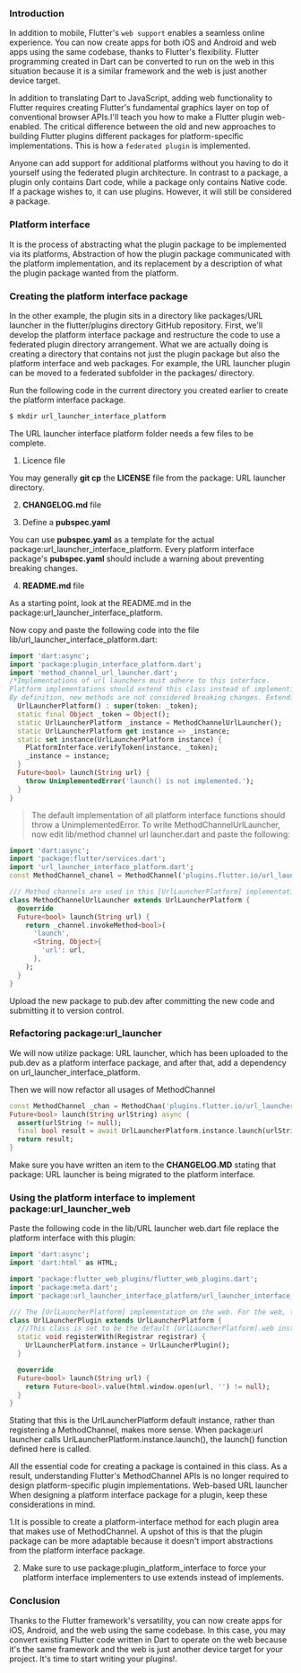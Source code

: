 ### Introduction
In addition to mobile, Flutter's `web support` enables a seamless online experience. You can now create apps for both iOS and Android and web apps using the same codebase, thanks to Flutter's flexibility. Flutter programming created in Dart can be converted to run on the web in this situation because it is a similar framework and the web is just another device target. 

In addition to translating Dart to JavaScript, adding web functionality to Flutter requires creating Flutter's fundamental graphics layer on top of conventional browser APIs.I'll teach you how to make a Flutter plugin web-enabled.
The critical difference between the old and new approaches to building Flutter plugins different packages for platform-specific implementations. This is how a `federated plugin` is implemented. 

Anyone can add support for additional platforms without you having to do it yourself using the federated plugin architecture. In contrast to a package, a plugin only contains Dart code, while a package only contains Native code. If a package wishes to, it can use plugins. However, it will still be considered a package.

### Platform interface
It is the process of abstracting what the plugin package to be implemented via its platforms,  Abstraction of how the plugin package communicated with the platform implementation, and its replacement by a description of what the plugin package wanted from the platform.

### Creating the platform interface package
In the other example, the plugin sits in a directory like packages/URL launcher in the flutter/plugins directory GitHub repository. First, we'll develop the platform interface package and restructure the code to use a federated plugin directory arrangement. What we are actually doing is creating a directory that contains not just the plugin package but also the platform interface and web packages. For example, the URL launcher plugin can be moved to a federated subfolder in the packages/ directory. 

Run the following code in the current directory you created earlier to create the platform interface package.

```bash
$ mkdir url_launcher_interface_platform
```

The URL launcher interface platform folder needs a few files to be complete.

1. Licence file

You may generally **git cp** the **LICENSE** file from the package: URL launcher directory.

2. **CHANGELOG.md** file

3. Define a **pubspec.yaml**

You can use **pubspec.yaml** as a template for the actual package:url_launcher_interface_platform. Every platform interface package's **pubspec.yaml** should include a warning about preventing breaking changes.

4.  **README.md** file

As a starting point, look at the README.md in the package:url_launcher_interface_platform.

Now copy and paste the following code into the file lib/url_launcher_interface_platform.dart:

```dart
import 'dart:async';
import 'package:plugin_interface_platform.dart';
import 'method_channel_url_launcher.dart';
/*Implementations of url launchers must adhere to this interface.
Platform implementations should extend this class instead of implementing a URL launcher.
By definition, new methods are not considered breaking changes. Extending this class (with extends) assures that the subclass receives the default implementation, whereas the newly added interface will damage platform implementations of this interface.*/
  UrlLauncherPlatform() : super(token: _token);
  static final Object _token = Object();
  static UrlLauncherPlatform _instance = MethodChannelUrlLauncher();
  static UrlLauncherPlatform get instance => _instance;
  static set instance(UrlLauncherPlatform instance) {
    PlatformInterface.verifyToken(instance, _token);
    _instance = instance;
  }
  Future<bool> launch(String url) {
    throw UnimplementedError('launch() is not implemented.');
  }
}
```

> The default implementation of all platform interface functions should throw a UnimplementedError. To write MethodChannelUrlLauncher, now edit lib/method channel url launcher.dart and paste the following:
> 
```dart
import 'dart:async';
import 'package:flutter/services.dart';
import 'url_launcher_interface_platform.dart';
const MethodChannel_chanel = MethodChannel('plugins.flutter.io/url_launcher');

/// Method channels are used in this [UrlLauncherPlatform] implementation.
class MethodChannelUrlLauncher extends UrlLauncherPlatform {
  @override
  Future<bool> launch(String url) {
    return _channel.invokeMethod<bool>(
      'launch',
      <String, Object>{
        'url': url,
      },
    );
  }
}
```

Upload the new package to pub.dev after committing the new code and submitting it to version control.

### Refactoring package:url_launcher
We will now utilize package: URL launcher, which has been uploaded to the pub.dev as a platform interface package, and after that, add a dependency on url_launcher_interface_platform.

Then we will now refactor all usages of MethodChannel

```dart
const MethodChannel _chan = MethodChan('plugins.flutter.io/url_launcher');
Future<bool> launch(String urlString) async {
  assert(urlString != null);
  final bool result = await UrlLauncherPlatform.instance.launch(urlString);
  return result;
}
```

Make sure you have written an item to the **CHANGELOG.MD** stating that package: URL launcher is being migrated to the platform interface.

### Using the platform interface to implement package:url_launcher_web
Paste the following code in the lib/URL launcher web.dart file replace the platform interface with this plugin:

```Dart
import 'dart:async';
import 'dart:html' as HTML;

import 'package:flutter_web_plugins/flutter_web_plugins.dart';
import 'package:meta.dart';
import 'package:url_launcher_interface_platform/url_launcher_interface_platform.dart';

/// The [UrlLauncherPlatform] implementation on the web. For the web, this class implements the package:url launcher functionality.
class UrlLauncherPlugin extends UrlLauncherPlatform {
  ///This class is set to be the default [UrlLauncherPlatform].web instance.
  static void registerWith(Registrar registrar) {
    UrlLauncherPlatform.instance = UrlLauncherPlugin();
  }

  @override
  Future<bool> launch(String url) {
    return Future<bool>.value(html.window.open(url, '') != null);
  }
}
```

Stating that this is the UrlLauncherPlatform default instance, rather than registering a MethodChannel, makes more sense. When package:url launcher calls UrlLauncherPlatform.instance.launch(), the launch() function defined here is called.

All the essential code for creating a package is contained in this class. As a result, understanding Flutter's MethodChannel APIs is no longer required to design platform-specific plugin implementations. Web-based URL launcher When designing a platform interface package for a plugin, keep these considerations in mind.

1.It is possible to create a platform-interface method for each plugin area that makes use of MethodChannel. A upshot of this is that the plugin package can be more adaptable because it doesn't import abstractions from the platform interface package.

2. Make sure to use package:plugin_platform_interface to force your platform interface implementers to use extends instead of implements.

### Conclusion
Thanks to the Flutter framework's versatility, you can now create apps for iOS, Android, and the web using the same codebase. In this case, you may convert existing Flutter code written in Dart to operate on the web because it's the same framework and the web is just another device target for your project. It's time to start writing your plugins!.
